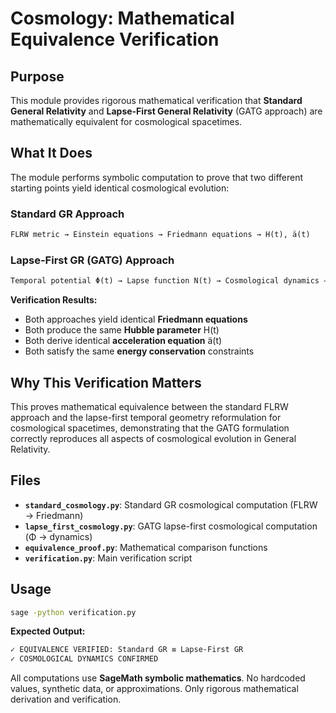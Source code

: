 # Cosmology: Mathematical Equivalence Verification

## Purpose

This module provides rigorous mathematical verification that
**Standard General Relativity** and **Lapse-First General Relativity**
(GATG approach) are mathematically equivalent for cosmological spacetimes.

## What It Does

The module performs symbolic computation to prove that two different
starting points yield identical cosmological evolution:

### Standard GR Approach

```markdown
FLRW metric → Einstein equations → Friedmann equations → H(t), ä(t)
```

### Lapse-First GR (GATG) Approach

```markdown
Temporal potential Φ(t) → Lapse function N(t) → Cosmological dynamics → H(t), ä(t)
```

**Verification Results:**

- Both approaches yield identical **Friedmann equations**
- Both produce the same **Hubble parameter** H(t)
- Both derive identical **acceleration equation** ä(t)
- Both satisfy the same **energy conservation** constraints

## Why This Verification Matters

This proves mathematical equivalence between the standard FLRW approach
and the lapse-first temporal geometry reformulation for cosmological
spacetimes, demonstrating that the GATG formulation correctly reproduces
all aspects of cosmological evolution in General Relativity.

## Files

- **`standard_cosmology.py`**: Standard GR cosmological computation (FLRW → Friedmann)
- **`lapse_first_cosmology.py`**: GATG lapse-first cosmological computation (Φ → dynamics)
- **`equivalence_proof.py`**: Mathematical comparison functions
- **`verification.py`**: Main verification script

## Usage

```bash
sage -python verification.py
```

**Expected Output:**

```markdown
✓ EQUIVALENCE VERIFIED: Standard GR ≡ Lapse-First GR
✓ COSMOLOGICAL DYNAMICS CONFIRMED
```

All computations use **SageMath symbolic mathematics**.
No hardcoded values, synthetic data, or approximations.
Only rigorous mathematical derivation and verification.